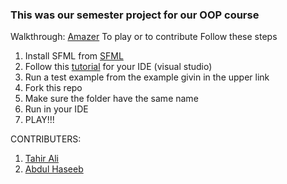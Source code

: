 ### This was our semester project for our OOP course

Walkthrough: [Amazer](https://youtu.be/DEvjeJreDdg)
To play or to contribute Follow these steps

1. Install SFML from [SFML](https://www.sfml-dev.org/download/sfml/2.5.1/)
1. Follow this [tutorial](https://www.sfml-dev.org/tutorials/2.5/start-vc.php) for your IDE (visual studio)
1. Run a test example from the example givin in the upper link
1. Fork this repo
1. Make sure the folder have the same name
1. Run in your IDE
1. PLAY!!!

CONTRIBUTERS:
  1. [Tahir Ali](https://github.com/Tahiralira)
  1. [Abdul Haseeb](https://github.com/abdulhaseeb-user) 
